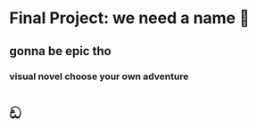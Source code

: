 # Final Project: we need a name 🐸
## gonna be epic tho
### visual novel choose your own adventure
# ඩ
